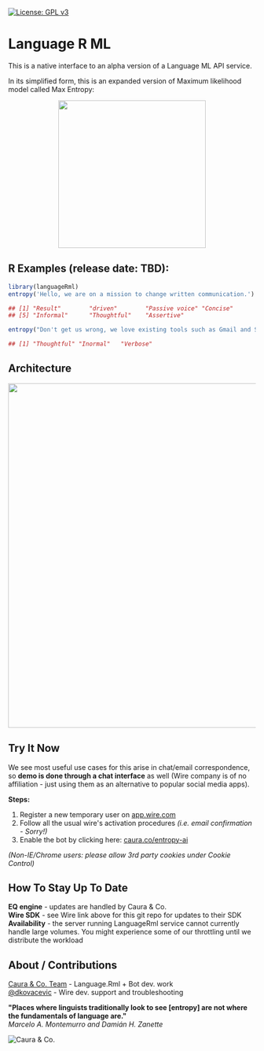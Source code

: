 <a href="https://www.gnu.org/licenses/gpl-3.0" target="_blank"><img src="https://img.shields.io/badge/License-GPL%20v3-blue.svg" alt="License: GPL v3"/></a><br/>
# Language R ML
This is a native interface to an alpha version of a Language ML API service.

In its simplified form, this is an expanded version of Maximum likelihood model called Max Entropy:<br/>
<center><img width="300" src="https://user-images.githubusercontent.com/1756903/32816722-17b7e470-c96f-11e7-8225-9ee0e0882343.png"></center>

## R Examples (release date: TBD):
```r
library(languageRml)
entropy('Hello, we are on a mission to change written communication.')
```

```r
## [1] "Result"        "driven"        "Passive voice" "Concise"      
## [5] "Informal"      "Thoughtful"    "Assertive"
```

```r
entropy("Don't get us wrong, we love existing tools such as Gmail and Slack. Yet, we believe that our communication is poor (Emojis - come on...). We are capable of much more!")
```

```r
## [1] "Thoughtful" "Inormal"   "Verbose"
```

## Architecture

<img width="700" src="https://user-images.githubusercontent.com/1756903/34074096-dda47fee-e25c-11e7-91dc-b60cf94b326a.png">

## Try It Now

We see most useful use cases for this arise in chat/email correspondence, so **demo is done through a chat interface** as well (Wire company is of no affiliation - just using them as an alternative to popular social media apps).

**Steps:**

1. Register a new temporary user on [app.wire.com](https://app.wire.com/auth/#register)
2. Follow all the usual wire's activation procedures *(i.e. email confirmation - Sorry!)*
3. Enable the bot by clicking here: [caura.co/entropy-ai](https://www.caura.co/entropy-ai)

*(Non-IE/Chrome users: please allow 3rd party cookies under Cookie Control)*

## How To Stay Up To Date

**EQ engine** - updates are handled by Caura & Co.<br>
**Wire SDK** - see Wire link above for this git repo for updates to their SDK<br>
**Availability** - the server running LanguageRml service cannot currently handle large volumes. You might experience some of our throttling until we distribute the workload 

## About / Contributions

[Caura & Co. Team](https://github.com/caura) - Language.Rml + Bot dev. work<br/>
[@dkovacevic](https://github.com/dkovacevic) - Wire dev. support and troubleshooting<br/>

**"Places where linguists traditionally look to see [entropy] are not where the fundamentals of language are."**<br/>
*Marcelo A. Montemurro and Damián H. Zanette*

![Caura & Co.](https://media.giphy.com/media/3ov9jWL0UzwzwvsPTi/giphy.gif "telephone operators")